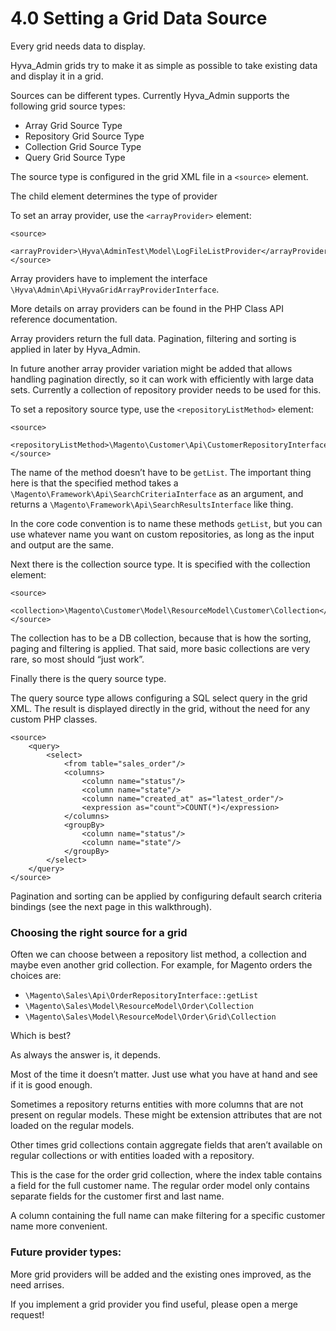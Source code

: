 # 4.0 Setting a Grid Data Source

Every grid needs data to display.

Hyva_Admin grids try to make it as simple as possible to take existing data and display it in a grid.


Sources can be different types. Currently Hyva_Admin supports the following grid source types:

* Array Grid Source Type
* Repository Grid Source Type
* Collection Grid Source Type
* Query Grid Source Type


The source type is configured in the grid XML file in a `<source>` element.

The child element determines the type of provider


To set an array provider, use the `<arrayProvider>` element:

```markup
<source>
    <arrayProvider>\Hyva\AdminTest\Model\LogFileListProvider</arrayProvider>
</source>
```

Array providers have to implement the interface `\Hyva\Admin\Api\HyvaGridArrayProviderInterface`.

More details on array providers can be found in the PHP Class API reference documentation.


Array providers return the full data. Pagination, filtering and sorting is applied in later by Hyva_Admin.

In future another array provider variation might be added that allows handling pagination directly, so it can work with efficiently with large data sets. Currently a collection of repository provider needs to be used for this.


To set a repository source type, use the `<repositoryListMethod>` element:

```markup
<source>
    <repositoryListMethod>\Magento\Customer\Api\CustomerRepositoryInterface::getList</repositoryListMethod>
</source>
```

The name of the method doesn’t have to be `getList`. The important thing here is that the specified method takes a `\Magento\Framework\Api\SearchCriteriaInterface` as an argument, and returns a `\Magento\Framework\Api\SearchResultsInterface` like thing.

In the core code convention is to name these methods `getList`, but you can use whatever name you want on custom repositories, as long as the input and output are the same.


Next there is the collection source type. It is specified with the collection element:

```markup
<source>
    <collection>\Magento\Customer\Model\ResourceModel\Customer\Collection</collection>
</source>
```

The collection has to be a DB collection, because that is how the sorting, paging and filtering is applied. That said, more basic collections are very rare, so most should “just work”.


Finally there is the query source type.

The query source type allows configuring a SQL select query in the grid XML. The result is displayed directly in the grid, without the need for any custom PHP classes.


```markup
<source>
    <query>
        <select>
            <from table="sales_order"/>
            <columns>
                <column name="status"/>
                <column name="state"/>
                <column name="created_at" as="latest_order"/>
                <expression as="count">COUNT(*)</expression>
            </columns>
            <groupBy>
                <column name="status"/>
                <column name="state"/>
            </groupBy>
        </select>
    </query>
</source>
```

Pagination and sorting can be applied by configuring default search criteria bindings (see the next page in this walkthrough).


### Choosing the right source for a grid


Often we can choose between a repository list method, a collection and maybe even another grid  collection. For example, for Magento orders the choices are:


* `\Magento\Sales\Api\OrderRepositoryInterface::getList`
* `\Magento\Sales\Model\ResourceModel\Order\Collection`
* `\Magento\Sales\Model\ResourceModel\Order\Grid\Collection`


Which is best?

As always the answer is, it depends.

Most of the time it doesn’t matter. Just use what you have at hand and see if it is good enough.


Sometimes a repository returns entities with more columns that are not present on regular models. These might be extension attributes that are not loaded on the regular models.

Other times grid collections contain aggregate fields that aren’t available on regular collections or with entities loaded with a repository.

This is the case for the order grid collection, where the index table contains a field for the full customer name. The regular order model only contains separate fields for the customer first and last name.

A column containing the full name can make filtering for a specific customer name more convenient.


### Future provider types:


More grid providers will be added and the existing ones improved, as the need arrises.


If you implement a grid provider you find useful, please open a merge request!